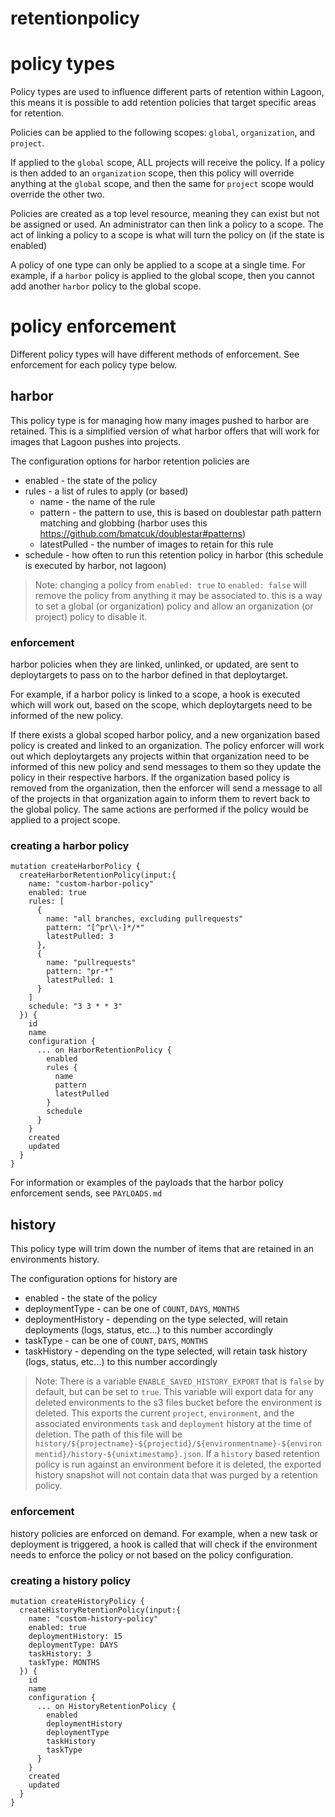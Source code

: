 # retentionpolicy

# policy types

Policy types are used to influence different parts of retention within Lagoon, this means it is possible to add retention policies that target specific areas for retention.

Policies can be applied to the following scopes: `global`, `organization`, and `project`.

If applied to the `global` scope, ALL projects will receive the policy. If a policy is then added to an `organization` scope, then this policy will override anything at the `global` scope, and then the same for `project` scope would override the other two.

Policies are created as a top level resource, meaning they can exist but not be assigned or used. An administrator can then link a policy to a scope. The act of linking a policy to a scope is what will turn the policy on (if the state is enabled)

A policy of one type can only be applied to a scope at a single time. For example, if a `harbor` policy is applied to the global scope, then you cannot add another `harbor` policy to the global scope.

# policy enforcement

Different policy types will have different methods of enforcement. See enforcement for each policy type below.

## harbor

This policy type is for managing how many images pushed to harbor are retained. This is a simplified version of what harbor offers that will work for images that Lagoon pushes into projects.

The configuration options for harbor retention policies are
* enabled - the state of the policy
* rules - a list of rules to apply (or based)
  * name - the name of the rule
  * pattern - the pattern to use, this is based on doublestar path pattern matching and globbing (harbor uses this https://github.com/bmatcuk/doublestar#patterns)
  * latestPulled - the number of images to retain for this rule
* schedule - how often to run this retention policy in harbor (this schedule is executed by harbor, not lagoon)

> Note: changing a policy from `enabled: true` to `enabled: false` will remove the policy from anything it may be associated to. this is a way to set a global (or organization) policy and allow an organization (or project) policy to disable it.

### enforcement

harbor policies when they are linked, unlinked, or updated, are sent to deploytargets to pass on to the harbor defined in that deploytarget.

For example, if a harbor policy is linked to a scope, a hook is executed which will work out, based on the scope, which deploytargets need to be informed of the new policy.

If there exists a global scoped harbor policy, and a new organization based policy is created and linked to an organization. The policy enforcer will work out which deploytargets any projects within that organization need to be informed of this new policy and send messages to them so they update the policy in their respective harbors.
If the organization based policy is removed from the organization, then the enforcer will send a message to all of the projects in that organization again to inform them to revert back to the global policy. The same actions are performed if the policy would be applied to a project scope.

### creating a harbor policy

```
mutation createHarborPolicy {
  createHarborRetentionPolicy(input:{
    name: "custom-harbor-policy"
    enabled: true
    rules: [
      {
        name: "all branches, excluding pullrequests"
        pattern: "[^pr\\-]*/*"
        latestPulled: 3
      },
      {
        name: "pullrequests"
        pattern: "pr-*"
        latestPulled: 1
      }
    ]
    schedule: "3 3 * * 3"
  }) {
    id
    name
    configuration {
      ... on HarborRetentionPolicy {
        enabled
        rules {
          name
          pattern
          latestPulled
        }
        schedule
      }
    }
    created
    updated
  }
}
```

For information or examples of the payloads that the harbor policy enforcement sends, see `PAYLOADS.md`

## history

This policy type will trim down the number of items that are retained in an environments history.

The configuration options for history are
* enabled - the state of the policy
* deploymentType - can be one of `COUNT`, `DAYS`, `MONTHS`
* deploymentHistory - depending on the type selected, will retain deployments (logs, status, etc...) to this number accordingly
* taskType - can be one of `COUNT`, `DAYS`, `MONTHS`
* taskHistory - depending on the type selected, will retain task history (logs, status, etc...) to this number accordingly

> Note: There is a variable `ENABLE_SAVED_HISTORY_EXPORT` that is `false` by default, but can be set to `true`. This variable will export data for any deleted environments to the s3 files bucket before the environment is deleted. This exports the current `project`, `environment`, and the associated environments `task` and `deployment` history at the time of deletion. The path of this file will be `history/${projectname}-${projectid}/${environmentname}-${environmentid}/history-${unixtimestamp}.json`.
> If a `history` based retention policy is run against an environment before it is deleted, the exported history snapshot will not contain data that was purged by a retention policy.

### enforcement

history policies are enforced on demand. For example, when a new task or deployment is triggered, a hook is called that will check if the environment needs to enforce the policy or not based on the policy configuration.

### creating a history policy

```
mutation createHistoryPolicy {
  createHistoryRetentionPolicy(input:{
    name: "custom-history-policy"
    enabled: true
    deploymentHistory: 15
    deploymentType: DAYS
    taskHistory: 3
    taskType: MONTHS
  }) {
    id
    name
    configuration {
      ... on HistoryRetentionPolicy {
        enabled
        deploymentHistory
        deploymentType
        taskHistory
        taskType
      }
    }
    created
    updated
  }
}
```